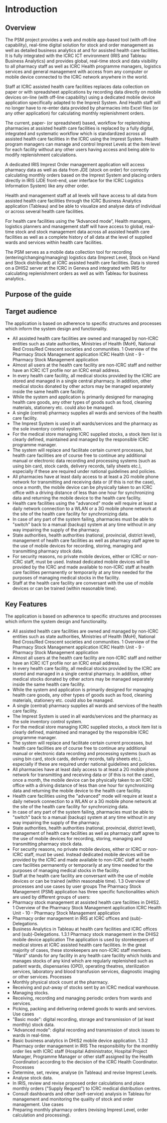 # Introduction

## Overview

The PSM project provides a web and mobile app-based tool (with off-line capability), real-time digital solution for stock and order management as well as detailed business analytics at and for assisted health care facilities. It is fully integrated with the ICRC ICT environment (IRIS and Tableau Business Analytics) and provides global, real-time stock and data visibility to all pharmacy staff as well as ICRC Health programme managers, logistics services and general management with access from any computer or mobile device connected to the ICRC network anywhere in the world.&#x20;

Staff at ICRC assisted health care facilities replaces data collection on paper or with spreadsheet applications by recording data directly on mobile devices on-line (with off-line capability) using a dedicated mobile device application specifically adapted to the Imprest System. And Health staff will no longer have to re-enter data provided by pharmacies into Excel files (or any other application) for calculating monthly replenishment orders.&#x20;

The current, paper- (or spreadsheet) based, workflow for replenishing pharmacies at assisted health care facilities is replaced by a fully digital, integrated and systematic workflow which is standardized across all assisted health care facilities in the ICRC using the Imprest System. Health program managers can manage and control Imprest Levels at the item level for each facility without any other users having access and being able to modify replenishment calculations.&#x20;

A dedicated IRIS Imprest Order management application will access pharmacy data as well as data from JDE (stock on order) for correctly calculating monthly orders based on the Imprest System and placing orders directly in IRIS (JDE front-end, user interface for the ICRC Logistics Information System) like any other order.&#x20;

Health and management staff at all levels will have access to all data from assisted health care facilities through the ICRC Business Analytics application (Tableau) and be able to visualize and analyse data of individual or across several health care facilities.&#x20;

For health care facilities using the “Advanced mode”, Health managers, logistics planners and management staff will have access to global, real-time stock and stock management data across all assisted health care facilities as well as a complete history of all data at the level of supplied wards and services within health care facilities.&#x20;

The PSM serves as a mobile data collection tool for recording (entering/changing/managing) logistics data (Imprest Level, Stock on Hand and Stock distributed) at ICRC assisted health care facilities. Data is stored on a DHIS2 server at the ICRC in Geneva and integrated with IRIS for calculating replenishment orders as well as with Tableau for business analytics..

## Purpose of the guide



## Target audience

The application is based on adherence to specific structures and processes which inform the system design and functionality.&#x20;

* All assisted health care facilities are owned and managed by non-ICRC entities such as state authorities, Ministries of Health (MoH), National Red Cross/Red Crescent societies and communities. 1 Overview of the Pharmacy Stock Management application ICRC Health Unit - 9 - Pharmacy Stock Management application&#x20;
* Almost all users at the health care facility are non-ICRC staff and neither have an ICRC ICT profile nor an ICRC email address.&#x20;
* In every health care facility, all medical stocks provided by the ICRC are stored and managed in a single central pharmacy. In addition, other medical stocks donated by other actors may be managed separately inside the same health care facility.&#x20;
* While the system and application is primarily designed for managing health care goods, any other types of goods such as food, cleaning materials, stationery etc. could also be managed.&#x20;
* A single (central) pharmacy supplies all wards and services of the health care facility.&#x20;
* The Imprest System is used in all wards/services and the pharmacy as the sole inventory control system.&#x20;
* For the medical store managing ICRC supplied stocks, a stock item list is clearly defined, maintained and managed by the responsible ICRC programme manager.&#x20;
* The system will replace and facilitate certain current processes, but health care facilities are of course free to continue any additional manual or electronic data recording and processing systems (such as using bin card, stock cards, delivery records, tally sheets etc.), especially if these are required under national guidelines and policies.&#x20;
* All pharmacies have at least daily access to at least a 2G mobile phone network for transmitting and receiving data or (if this is not the case), once a month, the mobile device can be physically taken to an ICRC office with a driving distance of less than one hour for synchronizing data and returning the mobile device to the health care facility.&#x20;
* Health care facilities using the "advanced" mode will require at least a daily network connection to a WLAN or a 3G mobile phone network at the site of the health care facility for synchronizing data.&#x20;
* In case of any part of the system failing, pharmacies must be able to "switch" back to a manual (backup) system at any time without in any way impairing the supply of the pharmacy.&#x20;
* State authorities, health authorities (national, provincial, district level), management of health care facilities as well as pharmacy staff agree to the use of mobile devices for recording, storing, managing and transmitting pharmacy stock data.&#x20;
* For security reasons, no private mobile devices, either or ICRC or non-ICRC staff, must be used. Instead dedicated mobile devices will be provided by the ICRC and made available to non-ICRC staff at health care facilities permanently or temporarily at any time needed for the purposes of managing medical stocks in the facility.&#x20;
* Staff at the health care facility are conversant with the use of mobile devices or can be trained (within reasonable time).

## Key Features

The application is based on adherence to specific structures and processes which inform the system design and functionality.&#x20;

* All assisted health care facilities are owned and managed by non-ICRC entities such as state authorities, Ministries of Health (MoH), National Red Cross/Red Crescent societies and communities. 1 Overview of the Pharmacy Stock Management application ICRC Health Unit - 9 - Pharmacy Stock Management application&#x20;
* Almost all users at the health care facility are non-ICRC staff and neither have an ICRC ICT profile nor an ICRC email address.&#x20;
* In every health care facility, all medical stocks provided by the ICRC are stored and managed in a single central pharmacy. In addition, other medical stocks donated by other actors may be managed separately inside the same health care facility.&#x20;
* While the system and application is primarily designed for managing health care goods, any other types of goods such as food, cleaning materials, stationery etc. could also be managed.&#x20;
* A single (central) pharmacy supplies all wards and services of the health care facility.&#x20;
* The Imprest System is used in all wards/services and the pharmacy as the sole inventory control system.&#x20;
* For the medical store managing ICRC supplied stocks, a stock item list is clearly defined, maintained and managed by the responsible ICRC programme manager.&#x20;
* The system will replace and facilitate certain current processes, but health care facilities are of course free to continue any additional manual or electronic data recording and processing systems (such as using bin card, stock cards, delivery records, tally sheets etc.), especially if these are required under national guidelines and policies.&#x20;
* All pharmacies have at least daily access to at least a 2G mobile phone network for transmitting and receiving data or (if this is not the case), once a month, the mobile device can be physically taken to an ICRC office with a driving distance of less than one hour for synchronizing data and returning the mobile device to the health care facility.&#x20;
* Health care facilities using the "advanced" mode will require at least a daily network connection to a WLAN or a 3G mobile phone network at the site of the health care facility for synchronizing data.&#x20;
* In case of any part of the system failing, pharmacies must be able to "switch" back to a manual (backup) system at any time without in any way impairing the supply of the pharmacy.&#x20;
* State authorities, health authorities (national, provincial, district level), management of health care facilities as well as pharmacy staff agree to the use of mobile devices for recording, storing, managing and transmitting pharmacy stock data.&#x20;
* For security reasons, no private mobile devices, either or ICRC or non-ICRC staff, must be used. Instead dedicated mobile devices will be provided by the ICRC and made available to non-ICRC staff at health care facilities permanently or temporarily at any time needed for the purposes of managing medical stocks in the facility.&#x20;
* Staff at the health care facility are conversant with the use of mobile devices or can be trained (within reasonable time). 1.3 Overview of processes and use cases by user groups The Pharmacy Stock Management (PSM) application has three specific functionalities which are used by different groups of users:&#x20;
* Pharmacy stock management at assisted health care facilities in DHIS2. 1 Overview of the Pharmacy Stock Management application ICRC Health Unit - 10 - Pharmacy Stock Management application&#x20;
* Pharmacy order management in IRIS at ICRC offices and (sub)-Delegations.&#x20;
* Business Analytics in Tableau at health care facilities and ICRC offices and (sub)-Delegations. 1.3.1 Pharmacy stock management in the DHIS2 mobile device application The application is used by storekeepers of medical stores at ICRC assisted health care facilities. In the great majority of cases, these storekeepers are non-ICRC staff members. "Ward" stands for any facility in any health care facility which holds and manages stocks of any kind which are regularly replenished such as patient wards, dispensaries (OPD), operating theatres, sterilization services, laboratory and blood transfusion services, diagnostic imaging or other services. Processes&#x20;
* Monthly physical stock count at the pharmacy.&#x20;
* Receiving and put-away of stocks sent by an ICRC medical warehouse.&#x20;
* Managing stocks.&#x20;
* Receiving, recording and managing periodic orders from wards and services.&#x20;
* Picking, packing and delivering ordered goods to wards and services. Use cases&#x20;
* "Basic mode": digital recording, storage and transmission of (at least monthly) stock data.&#x20;
* "Advanced mode": digital recording and transmission of stock issues to wards in real-time.&#x20;
* Basic business analytics in DHIS2 mobile device application. 1.3.2 Pharmacy order management in IRIS The responsibility for the monthly order lies with ICRC staff (Hospital Administrator, Hospital Project Manager, Programme Manager or other staff assigned by the Health Coordinator) according to the decision of the ICRC Health Coordinator. Processes&#x20;
* Determine, set, review, analyse (in Tableau) and revise Imprest Levels.&#x20;
* Analyse stock data.&#x20;
* In IRIS, review and revise proposed order calculations and place monthly orders ("Supply Request") to ICRC medical distribution centres.&#x20;
* Consult dashboards and other (self-service) analysis in Tableau for management and monitoring the quality of stock and order management. Use cases&#x20;
* Preparing monthly pharmacy orders (revising Imprest Level, order calculation and processing).
